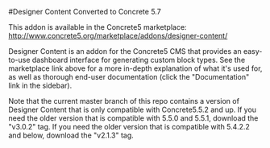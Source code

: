 #Designer Content Converted to Concrete 5.7

This addon is available in the Concrete5 marketplace: <http://www.concrete5.org/marketplace/addons/designer-content/>

Designer Content is an addon for the Concrete5 CMS that provides an easy-to-use dashboard interface for generating custom block types. See the marketplace link above for a more in-depth explanation of what it's used for, as well as thorough end-user documentation (click the "Documentation" link in the sidebar).

Note that the current master branch of this repo contains a version of Designer Content that is only compatible with Concrete5.5.2 and up. If you need the older version that is compatible with 5.5.0 and 5.5.1, download the "v3.0.2" tag. If you need the older version that is compatible with 5.4.2.2 and below, download the "v2.1.3" tag.
